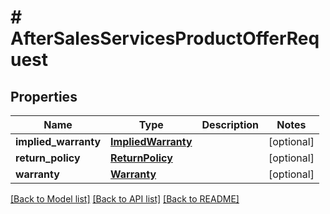 # # AfterSalesServicesProductOfferRequest

## Properties

Name | Type | Description | Notes
------------ | ------------- | ------------- | -------------
**implied_warranty** | [**ImpliedWarranty**](ImpliedWarranty.md) |  | [optional]
**return_policy** | [**ReturnPolicy**](ReturnPolicy.md) |  | [optional]
**warranty** | [**Warranty**](Warranty.md) |  | [optional]

[[Back to Model list]](../../README.md#models) [[Back to API list]](../../README.md#endpoints) [[Back to README]](../../README.md)
